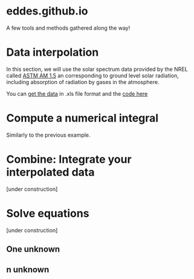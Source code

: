 # eddes.github.io

A few tools and methods gathered along the way!


# Data interpolation

In this section, we will use the solar spectrum data provided by the NREL called [ASTM AM 1.5](https://www.nrel.gov/grid/solar-resource/spectra-am1.5.html) an corresponding to ground level solar radiation, including absorption of radiation by gases in the atmosphere.

You can [get the data](https://github.com/eddes/eddes.github.io/blob/main/ASTMed.xls) in .xls file format and the [code here](https://github.com/eddes/eddes.github.io/blob/main/interpolate_ASTM.py)

# Compute a numerical integral 

Similarly to the previous example.

# Combine: Integrate your interpolated data

[under construction]

# Solve equations

[under construction]


## One unknown

## n unknown

